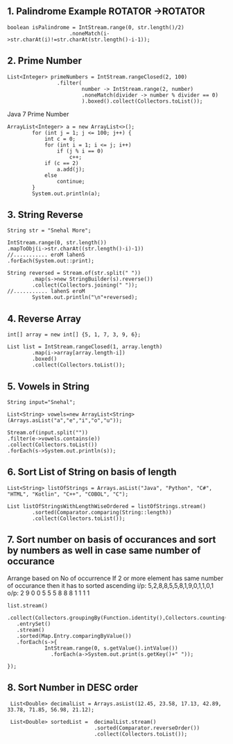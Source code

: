 ## 1. Palindrome Example ROTATOR ->ROTATOR

```
boolean isPalindrome = IntStream.range(0, str.length()/2)
                    .noneMatch(i->str.charAt(i)!=str.charAt(str.length()-i-1));
```

## 2. Prime Number
```
List<Integer> primeNumbers = IntStream.rangeClosed(2, 100)
				.filter(
						number -> IntStream.range(2, number)
						.noneMatch(divider -> number % divider == 0)
						).boxed().collect(Collectors.toList());

```
Java 7 Prime Number
```
ArrayList<Integer> a = new ArrayList<>();
		for (int j = 1; j <= 100; j++) {
			int c = 0;
			for (int i = 1; i <= j; i++)
				if (j % i == 0)
					c++;
			if (c == 2)
				a.add(j);
			else
				continue;
		}
		System.out.println(a);
```

##  3. String Reverse
```
String str = "Snehal More";		

IntStream.range(0, str.length())
.mapToObj(i->str.charAt((str.length()-i)-1))                   //........... eroM lahenS
.forEach(System.out::print);
		
String reversed = Stream.of(str.split(" "))
		.map(s->new StringBuilder(s).reverse())
		.collect(Collectors.joining(" "));                 //........... lahenS eroM
		System.out.println("\n"+reversed);

```
## 4. Reverse Array
```
int[] array = new int[] {5, 1, 7, 3, 9, 6};
		
List list = IntStream.rangeClosed(1, array.length)
		.map(i->array[array.length-i])
		.boxed()
		.collect(Collectors.toList());
```
## 5. Vowels in String
```
String input="Snehal";
		
List<String> vowels=new ArrayList<String>(Arrays.asList("a","e","i","o","u"));

Stream.of(input.split(""))
.filter(e->vowels.contains(e))
.collect(Collectors.toList())
.forEach(s->System.out.println(s));

```

## 6. Sort List of String on basis of length
```
List<String> listOfStrings = Arrays.asList("Java", "Python", "C#", "HTML", "Kotlin", "C++", "COBOL", "C");
		
List listOfStringsWithLengthWiseOrdered = listOfStrings.stream()
		.sorted(Comparator.comparing(String::length))
		.collect(Collectors.toList());
```

## 7. Sort number on basis of occurances and sort by numbers as well in case same number of occurance
Arrange based on No of occurrence If 2 or more element has same number of occurance then it has to sorted ascending
i/p: 5,2,8,8,5,5,8,1,9,0,1,1,0,1 
o/p: 2 9 0 0 5 5 5 8 8 8 1 1 1 1

```
list.stream()
   .collect(Collectors.groupingBy(Function.identity(),Collectors.counting()))
   .entrySet()
   .stream()
   .sorted(Map.Entry.comparingByValue())
   .forEach(s->{
            IntStream.range(0, s.getValue().intValue())
              .forEach(a->System.out.print(s.getKey()+" "));
					
});
```

## 8. Sort Number in DESC order
```
 List<Double> decimalList = Arrays.asList(12.45, 23.58, 17.13, 42.89, 33.78, 71.85, 56.98, 21.12);

 List<Double> sortedList =  decimalList.stream()
                            .sorted(Comparator.reverseOrder())
                            .collect(Collectors.toList());
		 
```

